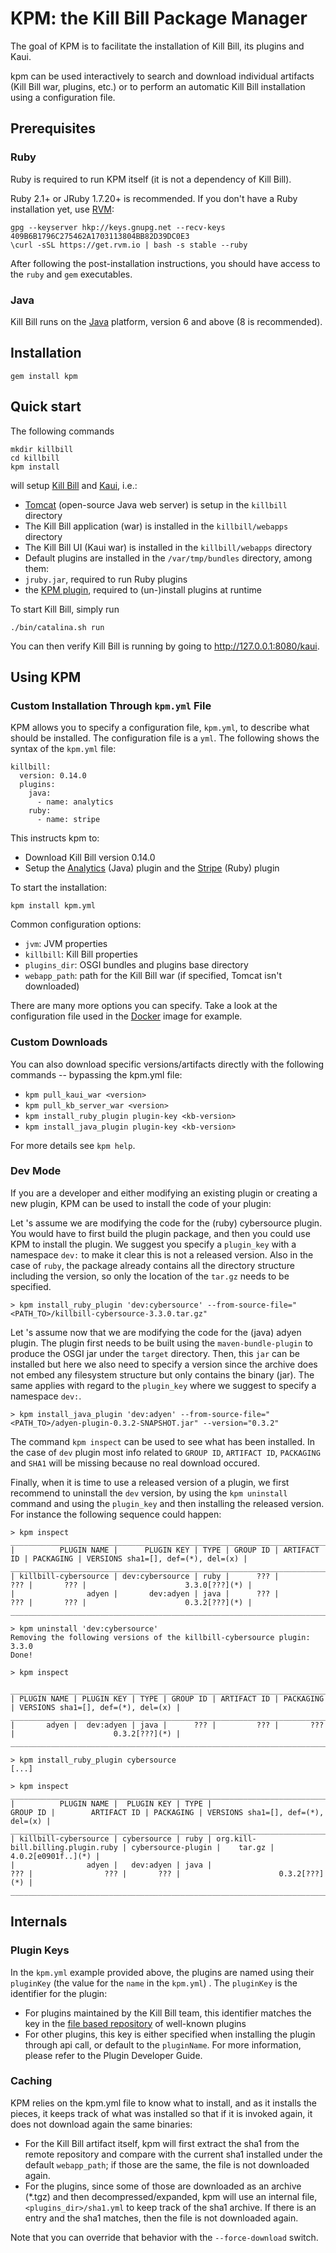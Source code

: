 # KPM: the Kill Bill Package Manager

The goal of KPM is to facilitate the installation of Kill Bill, its plugins and Kaui.

kpm can be used interactively to search and download individual artifacts (Kill Bill war, plugins, etc.) or to perform an automatic Kill Bill installation using a configuration file.

## Prerequisites

### Ruby

Ruby is required to run KPM itself (it is not a dependency of Kill Bill).

Ruby 2.1+ or JRuby 1.7.20+ is recommended. If you don't have a Ruby installation yet, use [RVM](https://rvm.io/rvm/install):

```
gpg --keyserver hkp://keys.gnupg.net --recv-keys 409B6B1796C275462A1703113804BB82D39DC0E3
\curl -sSL https://get.rvm.io | bash -s stable --ruby
```

After following the post-installation instructions, you should have access to the `ruby` and `gem` executables.

### Java

Kill Bill runs on the [Java](https://www.java.com/en/download/) platform, version 6 and above (8 is recommended).

## Installation

    gem install kpm

## Quick start

The following commands

    mkdir killbill
    cd killbill
    kpm install

will setup [Kill Bill](https://github.com/killbill/killbill) and [Kaui](https://github.com/killbill/killbill-admin-ui-standalone), i.e.:

* [Tomcat](http://tomcat.apache.org/) (open-source Java web server) is setup in the `killbill` directory
* The Kill Bill application (war) is installed in the `killbill/webapps` directory
* The Kill Bill UI (Kaui war) is installed in the `killbill/webapps` directory
* Default plugins are installed in the `/var/tmp/bundles` directory, among them:
 * `jruby.jar`, required to run Ruby plugins
 * the [KPM plugin](https://github.com/killbill/killbill-kpm-plugin), required to (un-)install plugins at runtime

To start Kill Bill, simply run

    ./bin/catalina.sh run

You can then verify Kill Bill is running by going to http://127.0.0.1:8080/kaui.

## Using KPM

### Custom Installation Through `kpm.yml` File

KPM allows you to specify a configuration file, `kpm.yml`, to describe what should be installed. The configuration file is a `yml`. The following shows the syntax of the `kpm.yml` file:

    killbill:
      version: 0.14.0
      plugins:
        java:
          - name: analytics
        ruby:
          - name: stripe

This instructs kpm to:

* Download Kill Bill version 0.14.0
* Setup the [Analytics](https://github.com/killbill/killbill-analytics-plugin) (Java) plugin and the [Stripe](https://github.com/killbill/killbill-stripe-plugin) (Ruby) plugin

To start the installation:

    kpm install kpm.yml

Common configuration options:

* `jvm`: JVM properties
* `killbill`: Kill Bill properties
* `plugins_dir`: OSGI bundles and plugins base directory
* `webapp_path`: path for the Kill Bill war (if specified, Tomcat isn't downloaded)

There are many more options you can specify. Take a look at the configuration file used in the [Docker](https://github.com/killbill/killbill-cloud/blob/master/docker/templates/killbill/latest/kpm.yml.erb) image for example.

### Custom Downloads

You can also download specific versions/artifacts directly with the following commands -- bypassing the kpm.yml file:

* `kpm pull_kaui_war <version>`
* `kpm pull_kb_server_war <version>`
* `kpm install_ruby_plugin plugin-key <kb-version>`
* `kpm install_java_plugin plugin-key <kb-version>`

For more details see `kpm help`.

### Dev Mode

If you are a developer and either modifying an existing plugin or creating a new plugin, KPM can be used to install the code of your plugin:

Let 's assume we are modifying the code for the (ruby) cybersource plugin. You would have to first build the plugin package, and then you could use KPM to install the plugin. We suggest you specify a `plugin_key` with a namespace `dev:` to make it clear this is not a released version. Also in the case of `ruby`, the package already contains all the directory structure including the version, so only the location of the `tar.gz` needs to be specified.

```
> kpm install_ruby_plugin 'dev:cybersource' --from-source-file="<PATH_TO>/killbill-cybersource-3.3.0.tar.gz"
```

Let 's assume now that we are modifying the code for the (java) adyen plugin. The plugin first needs to be built using the `maven-bundle-plugin` to produce the OSGI jar under the `target` directory. Then, this `jar` can be installed but here we also need to specify a version since the archive does not embed any filesystem structure but only contains the binary (jar). The same applies with regard to the `plugin_key` where we suggest to specify a namespace `dev:`.

```
> kpm install_java_plugin 'dev:adyen' --from-source-file="<PATH_TO>/adyen-plugin-0.3.2-SNAPSHOT.jar" --version="0.3.2"
```

The command `kpm inspect` can be used to see what has been installed. In the case of `dev` plugin most info related to `GROUP ID`, `ARTIFACT ID`, `PACKAGING` and `SHA1` will be missing because no real download occured.


Finally, when it is time to use a released version of a plugin, we first recommend to uninstall the `dev` version, by using the `kpm uninstall` command and using the `plugin_key` and then installing the released version. For instance the following sequence could happen:

```
> kpm inspect
___________________________________________________________________________________________________________________________
|          PLUGIN NAME |      PLUGIN KEY | TYPE | GROUP ID | ARTIFACT ID | PACKAGING | VERSIONS sha1=[], def=(*), del=(x) |
___________________________________________________________________________________________________________________________
| killbill-cybersource | dev:cybersource | ruby |      ??? |         ??? |       ??? |                      3.3.0[???](*) |
|                adyen |       dev:adyen | java |      ??? |         ??? |       ??? |                      0.3.2[???](*) |
___________________________________________________________________________________________________________________________

> kpm uninstall 'dev:cybersource'
Removing the following versions of the killbill-cybersource plugin: 3.3.0
Done!

> kpm inspect

_____________________________________________________________________________________________________________
| PLUGIN NAME | PLUGIN KEY | TYPE | GROUP ID | ARTIFACT ID | PACKAGING | VERSIONS sha1=[], def=(*), del=(x) |
_____________________________________________________________________________________________________________
|       adyen |  dev:adyen | java |      ??? |         ??? |       ??? |                      0.3.2[???](*) |
_____________________________________________________________________________________________________________

> kpm install_ruby_plugin cybersource
[...]

> kpm inspect
_______________________________________________________________________________________________________________________________________________________
|          PLUGIN NAME |  PLUGIN KEY | TYPE |                          GROUP ID |        ARTIFACT ID | PACKAGING | VERSIONS sha1=[], def=(*), del=(x) |
_______________________________________________________________________________________________________________________________________________________
| killbill-cybersource | cybersource | ruby | org.kill-bill.billing.plugin.ruby | cybersource-plugin |    tar.gz |                 4.0.2[e0901f..](*) |
|                adyen |   dev:adyen | java |                               ??? |                ??? |       ??? |                      0.3.2[???](*) |
_______________________________________________________________________________________________________________________________________________________

```

## Internals

### Plugin Keys

In the `kpm.yml` example provided above, the plugins are named using their `pluginKey` (the value for the `name` in the  `kpm.yml`) . The `pluginKey` is the identifier  for the plugin:
* For plugins maintained by the Kill Bill team, this identifier matches the key in the [file based repository](https://github.com/killbill/killbill-cloud/blob/master/kpm/lib/kpm/plugins_directory.yml) of well-known plugins
* For other plugins, this key is either specified when installing the plugin through api call, or default to the `pluginName`. For more information, please refer to the Plugin Developer Guide. 

### Caching

KPM relies on the kpm.yml file to know what to install, and as it installs the pieces, it keeps track of what was installed so that if it is invoked again, it does not download again the same binaries:

* For the Kill Bill artifact itself, kpm will first extract the sha1 from the remote repository and compare with the current sha1 installed under the default `webapp_path`; if those are the same, the file is not downloaded again.
* For the plugins, since some of those are downloaded as an archive (*.tgz) and then decompressed/expanded, kpm will use an internal file, `<plugins_dir>/sha1.yml` to keep track of the sha1 archive. If there is an entry and the sha1 matches, then the file is not downloaded again.

Note that you can override that behavior with the `--force-download` switch.

